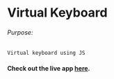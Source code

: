 # Virtual Keyboard

###### Purpose:
    Virtual keyboard using JS

####  Check out the live app [here](https://shyam-brs.github.io/virtual-keyboard-Project/).
